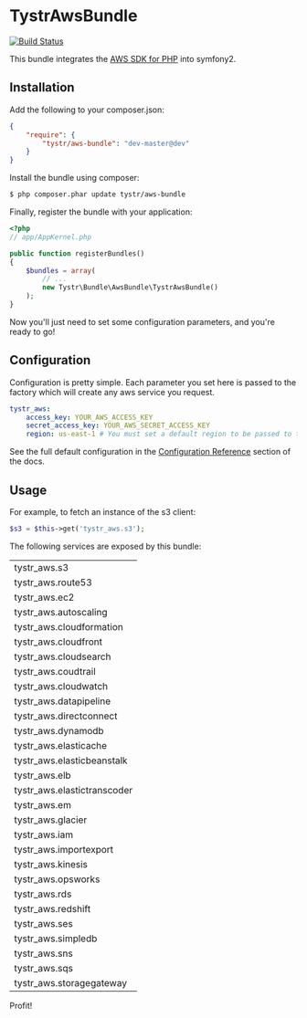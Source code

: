 TystrAwsBundle
==============
[![Build Status](https://travis-ci.org/tystr/TystrAwsBundle.png?branch=master)](https://travis-ci.org/tystr/TystrAwsBundle)

This bundle integrates the [AWS SDK for PHP](http://docs.aws.amazon.com/aws-sdk-php/guide/latest/index.html) into symfony2.

Installation
------------

Add the following to your composer.json:
```JSON
{
    "require": {
        "tystr/aws-bundle": "dev-master@dev"
    }
}
```

Install the bundle using composer:
```sh
$ php composer.phar update tystr/aws-bundle
```

Finally, register the bundle with your application:

```PHP
<?php
// app/AppKernel.php

public function registerBundles()
{
    $bundles = array(
        // ...
        new Tystr\Bundle\AwsBundle\TystrAwsBundle()
    );
}
```
Now you'll just need to set some configuration parameters, and you're ready to go!

Configuration
-------------
Configuration is pretty simple. Each parameter you set here is passed to the factory which will create any aws service you request.

```YAML
tystr_aws:
    access_key: YOUR_AWS_ACCESS_KEY
    secret_access_key: YOUR_AWS_SECRET_ACCESS_KEY
    region: us-east-1 # You must set a default region to be passed to the aws clients
```
See the full default configuration in the [Configuration Reference](Resources/doc/configuration-reference.md) section of the docs.

Usage
-----

For example, to fetch an instance of the s3 client:
```PHP
$s3 = $this->get('tystr_aws.s3');
```
The following services are exposed by this bundle:
<table>
  <tr><td>tystr_aws.s3</td></tr>
  <tr><td>tystr_aws.route53</td></tr>
  <tr><td>tystr_aws.ec2</td></tr>
  <tr><td>tystr_aws.autoscaling</td></tr>
  <tr><td>tystr_aws.cloudformation</td></tr>
  <tr><td>tystr_aws.cloudfront</td></tr>
  <tr><td>tystr_aws.cloudsearch</td></tr>
  <tr><td>tystr_aws.coudtrail</td></tr>
  <tr><td>tystr_aws.cloudwatch</td></tr>
  <tr><td>tystr_aws.datapipeline</td></tr>
  <tr><td>tystr_aws.directconnect</td></tr>
  <tr><td>tystr_aws.dynamodb</td></tr>
  <tr><td>tystr_aws.elasticache</td></tr>
  <tr><td>tystr_aws.elasticbeanstalk</td></tr>
  <tr><td>tystr_aws.elb</td></tr>
  <tr><td>tystr_aws.elastictranscoder</td></tr>
  <tr><td>tystr_aws.em</td></tr>
  <tr><td>tystr_aws.glacier</td></tr>
  <tr><td>tystr_aws.iam</td></tr>
  <tr><td>tystr_aws.importexport</td></tr>
  <tr><td>tystr_aws.kinesis</td></tr>
  <tr><td>tystr_aws.opsworks</td></tr>
  <tr><td>tystr_aws.rds</td></tr>
  <tr><td>tystr_aws.redshift</td></tr>
  <tr><td>tystr_aws.ses</td></tr>
  <tr><td>tystr_aws.simpledb</td></tr>
  <tr><td>tystr_aws.sns</td></tr>
  <tr><td>tystr_aws.sqs</td></tr>
  <tr><td>tystr_aws.storagegateway</td></tr>
</table>

Profit!
